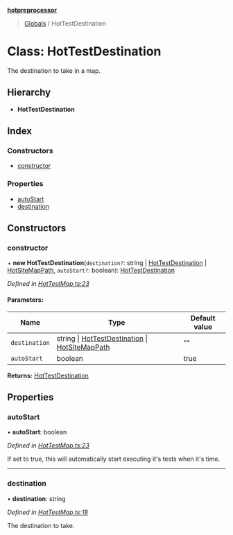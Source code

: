 **[hotpreprocessor](../README.md)**

> [Globals](../globals.md) / HotTestDestination

# Class: HotTestDestination

The destination to take in a map.

## Hierarchy

* **HotTestDestination**

## Index

### Constructors

* [constructor](hottestdestination.md#constructor)

### Properties

* [autoStart](hottestdestination.md#autostart)
* [destination](hottestdestination.md#destination)

## Constructors

### constructor

\+ **new HotTestDestination**(`destination?`: string \| [HotTestDestination](hottestdestination.md) \| [HotSiteMapPath](../interfaces/hotsitemappath.md), `autoStart?`: boolean): [HotTestDestination](hottestdestination.md)

*Defined in [HotTestMap.ts:23](https://github.com/OurFreeLight/HotPreprocessor/blob/f104630/src/HotTestMap.ts#L23)*

#### Parameters:

Name | Type | Default value |
------ | ------ | ------ |
`destination` | string \| [HotTestDestination](hottestdestination.md) \| [HotSiteMapPath](../interfaces/hotsitemappath.md) | "" |
`autoStart` | boolean | true |

**Returns:** [HotTestDestination](hottestdestination.md)

## Properties

### autoStart

•  **autoStart**: boolean

*Defined in [HotTestMap.ts:23](https://github.com/OurFreeLight/HotPreprocessor/blob/f104630/src/HotTestMap.ts#L23)*

If set to true, this will automatically start executing it's
tests when it's time.

___

### destination

•  **destination**: string

*Defined in [HotTestMap.ts:18](https://github.com/OurFreeLight/HotPreprocessor/blob/f104630/src/HotTestMap.ts#L18)*

The destination to take.
